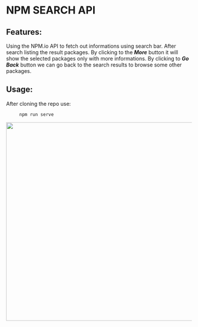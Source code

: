 # NPM SEARCH API

## Features:

Using the NPM.io API to fetch out informations using search bar.
After search listing the result packages.
By clicking to the ***More*** button it will show the selected packages only with more informations.
By clicking to ***Go Back*** button we can go back to the search results to browse some other packages.

## Usage:

After cloning the repo use:

         npm run serve

<img height="540em" src="https://user-images.githubusercontent.com/83179142/193396916-0c4d9bc1-731d-40e6-9499-e9376ee788af.gif">

